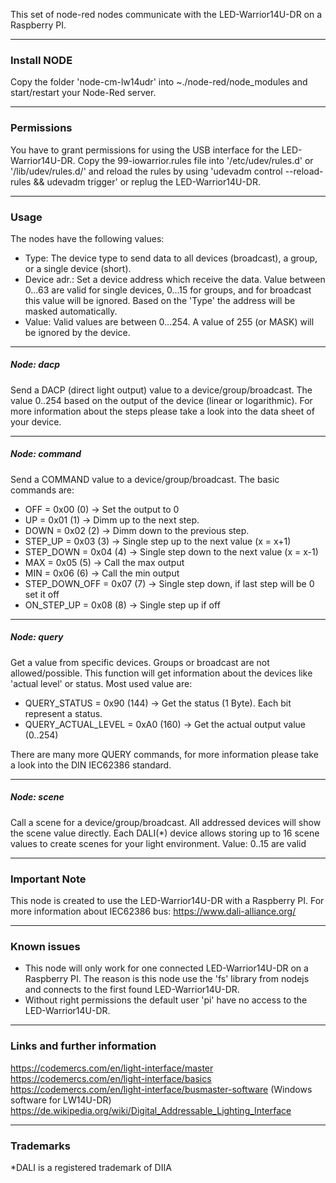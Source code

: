 This set of node-red nodes communicate with the LED-Warrior14U-DR on a Raspberry PI.

------------

### Install NODE
Copy the folder 'node-cm-lw14udr' into ~./node-red/node_modules and start/restart your Node-Red server.

------------


### Permissions
You have to grant permissions for using the USB interface for the LED-Warrior14U-DR.
Copy the 99-iowarrior.rules file into '/etc/udev/rules.d' or '/lib/udev/rules.d/' and
reload the rules by using 'udevadm control --reload-rules && udevadm trigger' or replug the 
LED-Warrior14U-DR.

------------

### Usage
The nodes have the following values:

- Type: The device type to send data to all devices (broadcast), a group, or a single device (short).
- Device adr.: Set a device address which receive the data. Value between 0...63 are valid for single devices, 0...15 for groups, and for broadcast this value will be ignored. Based on the 'Type' the address  will be masked automatically.
- Value: Valid values are between 0...254. A value of 255 (or MASK) will be ignored by the device.

------------


##### Node: dacp
Send a DACP (direct light output) value to a device/group/broadcast. The value 0..254 based on the output of the device (linear or logarithmic). For more information about the steps please take a look into the data sheet of your device.

------------

##### Node: command
Send a COMMAND value to a device/group/broadcast. The basic commands are:

- OFF = 0x00 (0)        -> Set the output to 0
- UP = 0x01 (1)       -> Dimm up to the next step.
- DOWN = 0x02 (2)       -> Dimm down to the previous step.
- STEP_UP = 0x03 (3)       -> Single step up to the next value (x = x+1)
- STEP_DOWN = 0x04 (4)       -> Single step down to the next value (x = x-1)
- MAX = 0x05 (5)       -> Call the max output
- MIN = 0x06 (6)       -> Call the min output
- STEP_DOWN_OFF = 0x07 (7)       -> Single step down, if last step will be 0 set it off
- ON_STEP_UP = 0x08 (8)       -> Single step up if off

------------

##### Node: query
Get a value from specific devices. Groups or broadcast are not allowed/possible.
This function will get information about the devices like 'actual level' or status.
Most used value are:

- QUERY_STATUS = 0x90 (144)      -> Get the status (1 Byte). Each bit represent a status.
- QUERY_ACTUAL_LEVEL = 0xA0 (160)      -> Get the actual output value (0..254)

There are many more QUERY commands, for more information please take a look into the DIN IEC62386 standard.

------------

##### Node: scene
Call a scene for a device/group/broadcast. All addressed devices will show the scene value directly.
Each DALI(*) device allows storing up to 16 scene values to create scenes for your light environment. Value: 0..15 are valid

------------

### Important Note
This node is created to use the LED-Warrior14U-DR with a Raspberry PI.
For more information about IEC62386 bus: https://www.dali-alliance.org/

------------

### Known issues
- This node will only work for one connected LED-Warrior14U-DR on a Raspberry PI.
  The reason is this node use the 'fs' library from nodejs and connects to the first found LED-Warrior14U-DR.
- Without right permissions the default user 'pi' have no access to the LED-Warrior14U-DR.

------------


### Links and further information
https://codemercs.com/en/light-interface/master
https://codemercs.com/en/light-interface/basics
https://codemercs.com/en/light-interface/busmaster-software (Windows software for LW14U-DR)
https://de.wikipedia.org/wiki/Digital_Addressable_Lighting_Interface

------------

### Trademarks
*DALI is a registered trademark of DIIA
